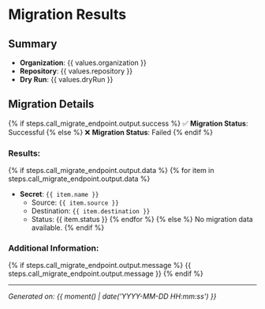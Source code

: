 # Migration Results

## Summary
- **Organization**: {{ values.organization }}
- **Repository**: {{ values.repository }}
- **Dry Run**: {{ values.dryRun }}

## Migration Details
{% if steps.call_migrate_endpoint.output.success %}
✅ **Migration Status**: Successful
{% else %}
❌ **Migration Status**: Failed
{% endif %}

### Results:
{% if steps.call_migrate_endpoint.output.data %}
{% for item in steps.call_migrate_endpoint.output.data %}
- **Secret**: `{{ item.name }}`
  - Source: `{{ item.source }}`
  - Destination: `{{ item.destination }}`
  - Status: {{ item.status }}
{% endfor %}
{% else %}
No migration data available.
{% endif %}

### Additional Information:
{% if steps.call_migrate_endpoint.output.message %}
{{ steps.call_migrate_endpoint.output.message }}
{% endif %}

---
*Generated on: {{ moment() | date('YYYY-MM-DD HH:mm:ss') }}*